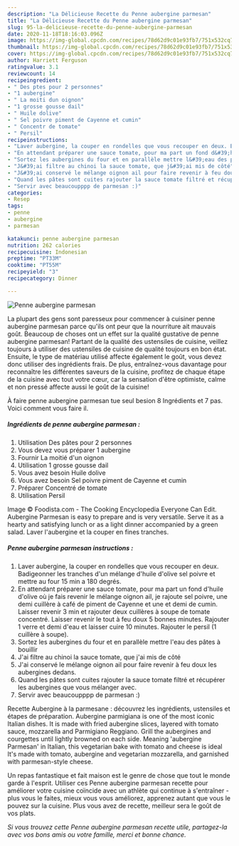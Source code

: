 ```yaml
---
description: "La Délicieuse Recette du Penne aubergine parmesan"
title: "La Délicieuse Recette du Penne aubergine parmesan"
slug: 95-la-delicieuse-recette-du-penne-aubergine-parmesan
date: 2020-11-18T18:16:03.096Z
image: https://img-global.cpcdn.com/recipes/78d62d9c01e93fb7/751x532cq70/penne-aubergine-parmesan-photo-principale-de-la-recette.jpg
thumbnail: https://img-global.cpcdn.com/recipes/78d62d9c01e93fb7/751x532cq70/penne-aubergine-parmesan-photo-principale-de-la-recette.jpg
cover: https://img-global.cpcdn.com/recipes/78d62d9c01e93fb7/751x532cq70/penne-aubergine-parmesan-photo-principale-de-la-recette.jpg
author: Harriett Ferguson
ratingvalue: 3.1
reviewcount: 14
recipeingredient:
- " Des ptes pour 2 personnes"
- "1 aubergine"
- " La moiti dun oignon"
- "1 grosse gousse dail"
- " Huile dolive"
- " Sel poivre piment de Cayenne et cumin"
- " Concentr de tomate"
- " Persil"
recipeinstructions:
- "Laver aubergine, la couper en rondelles que vous recouper en deux. Badigeonner les tranches d&#39;un mélange d&#39;huile d&#39;olive sel poivre et mettre au four 15 min a 180 degrés."
- "En attendant préparer une sauce tomate, pour ma part un fond d&#39;huile d&#39;olive où je fais revenir le mélange oignon ail, je rajoute sel poivre, une demi cuillère à café de piment de Cayenne et une et demi de cumin. Laisser revenir 3 min et rajouter deux cuillères à soupe de tomate concentré. Laisser revenir le tout à feu doux 5 bonnes minutes. Rajouter 1 verre et demi d&#39;eau et laisser cuire 10 minutes. Rajouter le persil (1 cuillère à soupe)."
- "Sortez les aubergines du four et en parallèle mettre l&#39;eau des pâtes à bouillir"
- "J&#39;ai filtre au chinoi la sauce tomate, que j&#39;ai mis de côté"
- "J&#39;ai conservé le mélange oignon ail pour faire revenir à feu doux les aubergines dedans."
- "Quand les pâtes sont cuites rajouter la sauce tomate filtré et récupérer les aubergines que vous mélanger avec."
- "Servir avec beaucoupppp de parmesan :)"
categories:
- Resep
tags:
- penne
- aubergine
- parmesan

katakunci: penne aubergine parmesan 
nutrition: 262 calories
recipecuisine: Indonesian
preptime: "PT33M"
cooktime: "PT55M"
recipeyield: "3"
recipecategory: Dinner

---
```



![Penne aubergine parmesan](https://img-global.cpcdn.com/recipes/78d62d9c01e93fb7/751x532cq70/penne-aubergine-parmesan-photo-principale-de-la-recette.jpg)

La plupart des gens sont paresseux pour commencer à cuisiner penne aubergine parmesan parce qu'ils ont peur que la nourriture ait mauvais goût. Beaucoup de choses ont un effet sur la qualité gustative de penne aubergine parmesan! Partant de la qualité des ustensiles de cuisine, veillez toujours à utiliser des ustensiles de cuisine de qualité toujours en bon état. Ensuite, le type de matériau utilisé affecte également le goût, vous devez donc utiliser des ingrédients frais. De plus, entraînez-vous davantage pour reconnaître les différentes saveurs de la cuisine, profitez de chaque étape de la cuisine avec tout votre cœur, car la sensation d'être optimiste, calme et non pressé affecte aussi le goût de la cuisine!

<!--inarticleads1-->

À faire penne aubergine parmesan tue seul besion 8 Ingrédients et 7 pas. Voici comment vous faire il.

##### Ingrédients de penne aubergine parmesan :

1. Utilisation  Des pâtes pour 2 personnes
1. Vous devez vous préparer 1 aubergine
1. Fournir  La moitié d&#39;un oignon
1. Utilisation 1 grosse gousse dail
1. Vous avez besoin  Huile dolive
1. Vous avez besoin  Sel poivre piment de Cayenne et cumin
1. Préparer  Concentré de tomate
1. Utilisation  Persil


Image © Foodista.com - The Cooking Encyclopedia Everyone Can Edit. Aubergine Parmesan is easy to prepare and is very versatile. Serve it as a hearty and satisfying lunch or as a light dinner accompanied by a green salad. Laver l&#39;aubergine et la couper en fines tranches. 

<!--inarticleads2-->

##### Penne aubergine parmesan instructions :

1. Laver aubergine, la couper en rondelles que vous recouper en deux. Badigeonner les tranches d&#39;un mélange d&#39;huile d&#39;olive sel poivre et mettre au four 15 min a 180 degrés.
1. En attendant préparer une sauce tomate, pour ma part un fond d&#39;huile d&#39;olive où je fais revenir le mélange oignon ail, je rajoute sel poivre, une demi cuillère à café de piment de Cayenne et une et demi de cumin. Laisser revenir 3 min et rajouter deux cuillères à soupe de tomate concentré. Laisser revenir le tout à feu doux 5 bonnes minutes. Rajouter 1 verre et demi d&#39;eau et laisser cuire 10 minutes. Rajouter le persil (1 cuillère à soupe).
1. Sortez les aubergines du four et en parallèle mettre l&#39;eau des pâtes à bouillir
1. J&#39;ai filtre au chinoi la sauce tomate, que j&#39;ai mis de côté
1. J&#39;ai conservé le mélange oignon ail pour faire revenir à feu doux les aubergines dedans.
1. Quand les pâtes sont cuites rajouter la sauce tomate filtré et récupérer les aubergines que vous mélanger avec.
1. Servir avec beaucoupppp de parmesan :)


Recette Aubergine à la parmesane : découvrez les ingrédients, ustensiles et étapes de préparation. Aubergine parmigiana is one of the most iconic Italian dishes. It is made with fried aubergine slices, layered with tomato sauce, mozzarella and Parmigiano Reggiano. Grill the aubergines and courgettes until lightly browned on each side. Meaning &#39;aubergine Parmesan&#39; in Italian, this vegetarian bake with tomato and cheese is ideal It&#39;s made with tomato, aubergine and vegetarian mozzarella, and garnished with parmesan-style cheese. 

<!--inarticleads1-->

<p>
Un repas fantastique et fait maison est le genre de chose que tout le monde garde à l'esprit. Utiliser ces Penne aubergine parmesan recette pour améliorer votre cuisine coïncide avec un athlète qui continue à s'entraîner - plus vous le faites, mieux vous vous améliorez, apprenez autant que vous le pouvez sur la cuisine. Plus vous avez de recette, meilleur sera le goût de vos plats.
</p>

<p>
<i>Si vous trouvez cette Penne aubergine parmesan recette utile, partagez-la avec vos bons amis ou votre famille, merci et bonne chance.</i>
</p>
